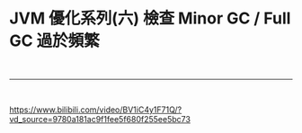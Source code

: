 # JVM 優化系列(六) 檢查 Minor GC / Full GC 過於頻繁

<br>

---

<br>

https://www.bilibili.com/video/BV1iC4y1F71Q/?vd_source=9780a181ac9f1fee5f680f255ee5bc73

